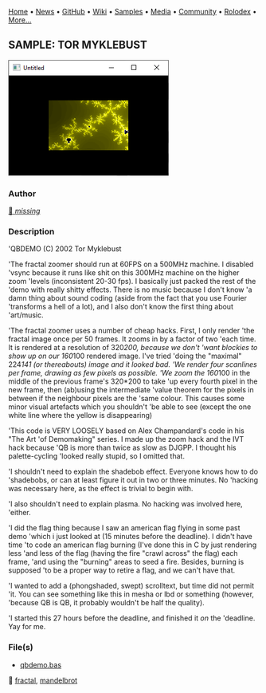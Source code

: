 [Home](https://qb64.com) • [News](../../news.md) • [GitHub](../../github.md) • [Wiki](../../wiki.md) • [Samples](../../samples.md) • [Media](../../media.md) • [Community](../../community.md) • [Rolodex](../../rolodex.md) • [More...](../../more.md)

## SAMPLE: TOR MYKLEBUST

![screenshot.png](img/screenshot.png)

### Author

[🐝 *missing*](../author-missing.md) 

### Description

'QBDEMO (C) 2002 Tor Myklebust

'The fractal zoomer should run at 60FPS on a 500MHz machine.  I disabled
'vsync because it runs like shit on this 300MHz machine on the higher zoom
'levels (inconsistent 20-30 fps).  I basically just packed the rest of the
'demo with really shitty effects.  There is no music because I don't know
'a damn thing about sound coding (aside from the fact that you use Fourier
'transforms a hell of a lot), and I also don't know the first thing about
'art/music.

'The fractal zoomer uses a number of cheap hacks.  First, I only render
'the fractal image once per 50 frames.  It zooms in by a factor of two
'each time.  It is rendered at a resolution of 320*200, because we don't
'want blockies to show up on our 160*100 rendered image.  I've tried
'doing the "maximal" 224*141 (or thereabouts) image and it looked bad.
'We render four scanlines per frame, drawing as few pixels as possible.
'We zoom the 160*100 in the middle of the previous frame's 320*200 to take
'up every fourth pixel in the new frame, then (ab)using the intermediate
'value theorem for the pixels in between if the neighbour pixels are the
'same colour.  This causes some minor visual artefacts which you shouldn't
'be able to see (except the one white line where the yellow is disappearing)

'This code is VERY LOOSELY based on Alex Champandard's code in his "The Art
'of Demomaking" series.  I made up the zoom hack and the IVT hack because
'QB is more than twice as slow as DJGPP.  I thought his palette-cycling
'looked really stupid, so I omitted that.

'I shouldn't need to explain the shadebob effect.  Everyone knows how to do
'shadebobs, or can at least figure it out in two or three minutes.  No
'hacking was necessary here, as the effect is trivial to begin with.

'I also shouldn't need to explain plasma.  No hacking was involved here,
'either.

'I did the flag thing because I saw an american flag flying in some past demo
'which i just looked at (15 minutes before the deadline).  I didn't have time
'to code an american flag burning (I've done this in C by just rendering less
'and less of the flag (having the fire "crawl across" the flag) each frame,
'and using the "burning" areas to seed a fire.  Besides, burning is supposed
'to be a proper way to retire a flag, and we can't have that.

'I wanted to add a (phongshaded, swept) scrolltext, but time did not permit
'it.  You can see something like this in mesha or lbd or something (however,
'because QB is QB, it probably wouldn't be half the quality).

'I started this 27 hours before the deadline, and finished it _on_ the
'deadline.  Yay for me.

### File(s)

* [qbdemo.bas](src/qbdemo.bas)

🔗 [fractal](../fractal.md), [mandelbrot](../mandelbrot.md)
